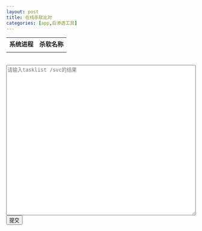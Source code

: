 ```yaml
---
layout: post
title: 在线杀软比对
categories: [app,后渗透工具]
---
```

<script>
    
    var xhr = new XMLHttpRequest();
    xhr.open("GET","/assets/js/tools/av.json",false);
    xhr.send();
    if (xhr.status === 200) {
        var jsonData = JSON.parse(xhr.responseText);
        window.myData = jsonData;
    };

    function avTest() {
        var input = document.getElementById("input").value;
        var table = document.getElementById("myTable");
        var rowCount = table.rows.length;
        // 从最后一行开始删除，直到第一行
        for (var i = rowCount - 1; i > 0; i--) {
            table.deleteRow(i);
        }

        for (var key in window.myData){
            if(input.includes(key)){
                var row = table.insertRow(1); // 在第二行插入新的数据行
				var cell1 = row.insertCell(0);
				var cell2 = row.insertCell(1);
                cell1.innerHTML = key;
				cell2.innerHTML = window.myData[key];
            }
        }
    }
</script>
<style>
    table td {
        text-align: center;
    }

    textarea {
        width: 100%;
        height: 400px;
    }
</style>

<table id="myTable">
    <tr>
        <th>系统进程</th>
        <th>杀软名称</th>
    </tr>
    <tr>
        <td></td>
        <td></td>
    </tr>
</table>
<br>
<textarea id="input" placeholder="请输入tasklist /svc的结果"></textarea>
<button onclick="avTest()">提交</button>